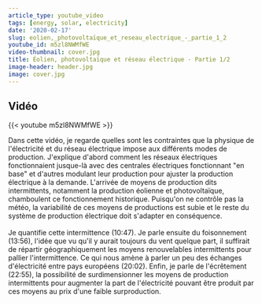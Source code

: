```yaml
---
article_type: youtube_video
tags: [energy, solar, electricity]
date: '2020-02-17'
slug: eolien,_photovoltaïque_et_reseau_electrique_-_partie_1_2
youtube_id: m5zl8NWMfWE
video-thumbnail: cover.jpg
title: Éolien, photovoltaïque et réseau électrique - Partie 1/2
image-header: header.jpg
image: cover.jpg
---
```


## Vidéo

{{< youtube m5zl8NWMfWE >}}

Dans cette vidéo, je regarde quelles sont les contraintes que la physique de l'électricité et du réseau électrique impose aux différents modes de production. J'explique d'abord comment les réseaux électriques fonctionnaient jusque-là avec des centrales électriques fonctionnant "en base" et d'autres modulant leur production pour ajuster la production électrique à la demande. L'arrivée de moyens de production dits intermittents, notamment la production éolienne et photovoltaïque, chamboulent ce fonctionnement historique. Puisqu'on ne contrôle pas la météo, la variabilité de ces moyens de productions est subie et le reste du système de production électrique doit s'adapter en conséquence.<br><br>
Je quantifie cette intermittence (10:47). Je parle ensuite du foisonnement (13:56), l'idée que vu qu'il y aurait toujours du vent quelque part, il suffirait de répartir géographiquement les moyens renouvelables intermittents pour pallier l'intermittence. Ce qui nous amène à parler un peu des échanges d'électricité entre pays européens (20:02). Enfin, je parle de l'écrêtement (22:55), la possibilité de surdimensionner les moyens de production intermittents pour augmenter la part de l'électricité pouvant être produit par ces moyens au prix d'une faible surproduction.
